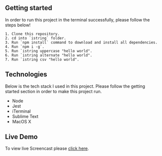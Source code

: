 ## Getting started
In order to run this project in the terminal successfully, please follow the steps below!

    1. Clone this repository.
    2. cd into `istring` folder.
    3. Run `npm install` command to download and install all dependencies.
    4. Run `npm i -g`.
    5. Run `istring uppercase "hello world".
    6. Run `istring alternate "hello world".
    7. Run `istring csv "hello world".

## Technologies
Below is the tech stack I used in this project. Please follow the getting started section in order to make this project run.

* Node
* Jest
* iTerminal
* Sublime Text
* MacOS X

## Live Demo

To view live Screencast please [click here](https://youtu.be/vRDHigbUu40).
